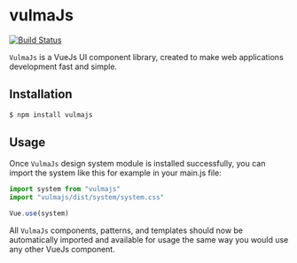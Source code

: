 # vulmaJs

[![Build Status](https://travis-ci.org/Vulmajs/vulma.svg?branch=master)](https://travis-ci.org/Vulmajs/vulma)

`VulmaJs` is a VueJs UI component library, created to make web applications development fast and simple.

## Installation

```bash
$ npm install vulmajs
```

## Usage

Once `VulmaJs` design system module is installed successfully, you can import the system like this for example in your main.js file:

```js
import system from "vulmajs"
import "vulmajs/dist/system/system.css"

Vue.use(system)
```

All `VulmaJs` components, patterns, and templates should now be automatically imported and available for usage the same way you would use any other VueJs component.
